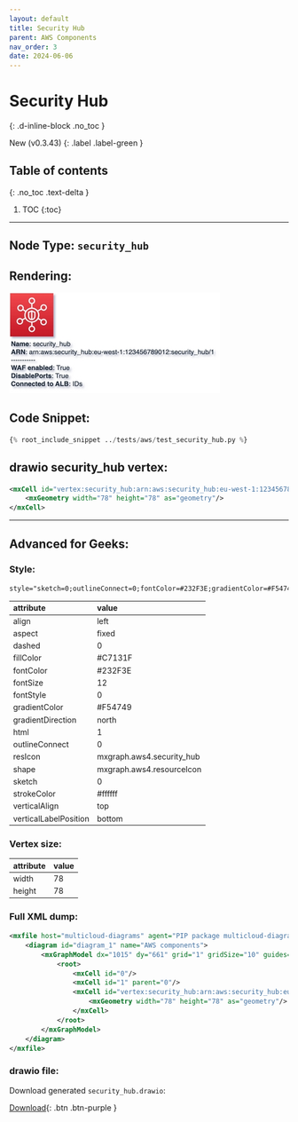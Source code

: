 ```yaml
---
layout: default
title: Security Hub
parent: AWS Components
nav_order: 3
date: 2024-06-06
---
```


# Security Hub
{: .d-inline-block .no_toc }

New (v0.3.43)
{: .label .label-green }

## Table of contents
{: .no_toc .text-delta }

1. TOC
{:toc}

---


## Node Type: ``security_hub``

## Rendering:

![lambda](output/jpg/security_hub.jpg)

## Code Snippet:

```python
{% root_include_snippet ../tests/aws/test_security_hub.py %}
```

## drawio security_hub vertex:

```xml
<mxCell id="vertex:security_hub:arn:aws:security_hub:eu-west-1:123456789012:security_hub/1" parent="1" vertex="1">
    <mxGeometry width="78" height="78" as="geometry"/>
</mxCell>
```
---

## Advanced for Geeks:

### Style:
```html
style="sketch=0;outlineConnect=0;fontColor=#232F3E;gradientColor=#F54749;gradientDirection=north;fillColor=#C7131F;strokeColor=#ffffff;dashed=0;verticalLabelPosition=bottom;verticalAlign=top;align=left;html=1;fontSize=12;fontStyle=0;aspect=fixed;shape=mxgraph.aws4.resourceIcon;resIcon=mxgraph.aws4.security_hub;"
```

| attribute | value |
|:----------|:------|
|align| left |
|aspect| fixed |
|dashed| 0 |
|fillColor| #C7131F |
|fontColor| #232F3E |
|fontSize| 12 |
|fontStyle| 0 |
|gradientColor| #F54749 |
|gradientDirection| north |
|html| 1 |
|outlineConnect| 0 |
|resIcon| mxgraph.aws4.security_hub |
|shape| mxgraph.aws4.resourceIcon |
|sketch| 0 |
|strokeColor| #ffffff |
|verticalAlign| top |
|verticalLabelPosition| bottom |

### Vertex size:

| attribute | value |
|:---------|:-----------|
| width    | 78  |
| height   |78|

### Full XML dump:
```xml
<mxfile host="multicloud-diagrams" agent="PIP package multicloud-diagrams. Generate resources in draw.io compatible format for Cloud infrastructure. Copyrights @ Roman Tsypuk 2023. MIT license." type="MultiCloud">
    <diagram id="diagram_1" name="AWS components">
        <mxGraphModel dx="1015" dy="661" grid="1" gridSize="10" guides="1" tooltips="1" connect="1" arrows="1" fold="1" page="1" pageScale="1" pageWidth="850" pageHeight="1100" math="0" shadow="1">
            <root>
                <mxCell id="0"/>
                <mxCell id="1" parent="0"/>
                <mxCell id="vertex:security_hub:arn:aws:security_hub:eu-west-1:123456789012:security_hub/1" value="&lt;b&gt;Name&lt;/b&gt;: security_hub&lt;BR&gt;&lt;b&gt;ARN&lt;/b&gt;: arn:aws:security_hub:eu-west-1:123456789012:security_hub/1&lt;BR&gt;-----------&lt;BR&gt;&lt;b&gt;WAF enabled&lt;/b&gt;: True&lt;BR&gt;&lt;b&gt;DisablePorts&lt;/b&gt;: True&lt;BR&gt;&lt;b&gt;Connected to ALB&lt;/b&gt;: IDs" style="sketch=0;outlineConnect=0;fontColor=#232F3E;gradientColor=#F54749;gradientDirection=north;fillColor=#C7131F;strokeColor=#ffffff;dashed=0;verticalLabelPosition=bottom;verticalAlign=top;align=left;html=1;fontSize=12;fontStyle=0;aspect=fixed;shape=mxgraph.aws4.resourceIcon;resIcon=mxgraph.aws4.security_hub;" parent="1" vertex="1">
                    <mxGeometry width="78" height="78" as="geometry"/>
                </mxCell>
            </root>
        </mxGraphModel>
    </diagram>
</mxfile>
```

### drawio file:

Download generated ``security_hub.drawio``:

[Download](output/drawio/security_hub.drawio){: .btn .btn-purple }